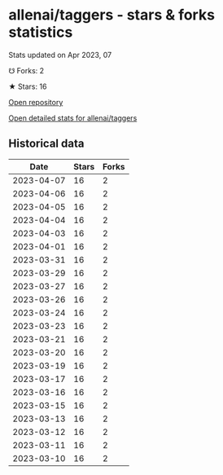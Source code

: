 # allenai/taggers - stars & forks statistics

Stats updated on Apr 2023, 07

☋ Forks: 2

★ Stars: 16

[Open repository](https://github.com/allenai/taggers)

[Open detailed stats for allenai/taggers](https://reviewgithub.com/rep/allenai/taggers)

## Historical data
| Date | Stars | Forks |
|------|-------|-------|
| 2023-04-07 | 16 | 2 | 
| 2023-04-06 | 16 | 2 | 
| 2023-04-05 | 16 | 2 | 
| 2023-04-04 | 16 | 2 | 
| 2023-04-03 | 16 | 2 | 
| 2023-04-01 | 16 | 2 | 
| 2023-03-31 | 16 | 2 | 
| 2023-03-29 | 16 | 2 | 
| 2023-03-27 | 16 | 2 | 
| 2023-03-26 | 16 | 2 | 
| 2023-03-24 | 16 | 2 | 
| 2023-03-23 | 16 | 2 | 
| 2023-03-21 | 16 | 2 | 
| 2023-03-20 | 16 | 2 | 
| 2023-03-19 | 16 | 2 | 
| 2023-03-17 | 16 | 2 | 
| 2023-03-16 | 16 | 2 | 
| 2023-03-15 | 16 | 2 | 
| 2023-03-13 | 16 | 2 | 
| 2023-03-12 | 16 | 2 | 
| 2023-03-11 | 16 | 2 | 
| 2023-03-10 | 16 | 2 | 

